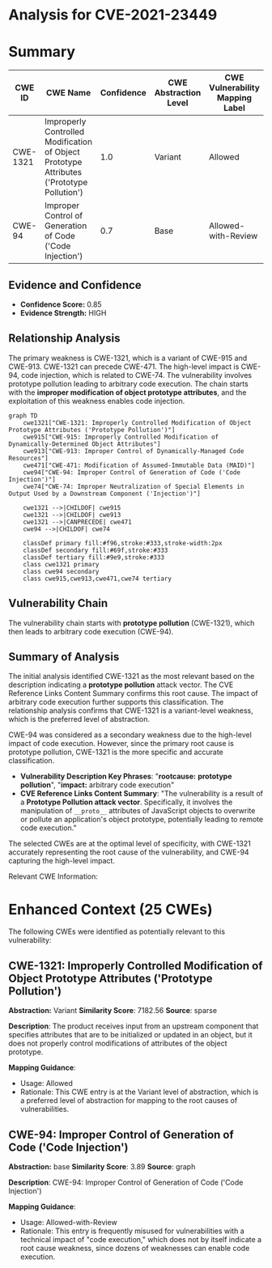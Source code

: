 # Analysis for CVE-2021-23449

# Summary
| CWE ID | CWE Name | Confidence | CWE Abstraction Level | CWE Vulnerability Mapping Label | CWE-Vulnerability Mapping Notes |
|---|---|---|---|---|---|
| CWE-1321 | Improperly Controlled Modification of Object Prototype Attributes ('Prototype Pollution') | 1.0 | Variant | Allowed | Primary CWE |
| CWE-94 | Improper Control of Generation of Code ('Code Injection') | 0.7 | Base | Allowed-with-Review | Secondary CWE |

## Evidence and Confidence

*   **Confidence Score:** 0.85
*   **Evidence Strength:** HIGH

## Relationship Analysis
The primary weakness is CWE-1321, which is a variant of CWE-915 and CWE-913. CWE-1321 can precede CWE-471. The high-level impact is CWE-94, code injection, which is related to CWE-74. The vulnerability involves prototype pollution leading to arbitrary code execution. The chain starts with the **improper modification of object prototype attributes**, and the exploitation of this weakness enables code injection.

```mermaid
graph TD
    cwe1321["CWE-1321: Improperly Controlled Modification of Object Prototype Attributes ('Prototype Pollution')"]
    cwe915["CWE-915: Improperly Controlled Modification of Dynamically-Determined Object Attributes"]
    cwe913["CWE-913: Improper Control of Dynamically-Managed Code Resources"]
    cwe471["CWE-471: Modification of Assumed-Immutable Data (MAID)"]
    cwe94["CWE-94: Improper Control of Generation of Code ('Code Injection')"]
    cwe74["CWE-74: Improper Neutralization of Special Elements in Output Used by a Downstream Component ('Injection')"]

    cwe1321 -->|CHILDOF| cwe915
    cwe1321 -->|CHILDOF| cwe913
    cwe1321 -->|CANPRECEDE| cwe471
    cwe94 -->|CHILDOF| cwe74

    classDef primary fill:#f96,stroke:#333,stroke-width:2px
    classDef secondary fill:#69f,stroke:#333
    classDef tertiary fill:#9e9,stroke:#333
    class cwe1321 primary
    class cwe94 secondary
    class cwe915,cwe913,cwe471,cwe74 tertiary
```

## Vulnerability Chain
The vulnerability chain starts with **prototype pollution** (CWE-1321), which then leads to arbitrary code execution (CWE-94).

## Summary of Analysis
The initial analysis identified CWE-1321 as the most relevant based on the description indicating a **prototype pollution** attack vector. The CVE Reference Links Content Summary confirms this root cause. The impact of arbitrary code execution further supports this classification. The relationship analysis confirms that CWE-1321 is a variant-level weakness, which is the preferred level of abstraction.

CWE-94 was considered as a secondary weakness due to the high-level impact of code execution. However, since the primary root cause is prototype pollution, CWE-1321 is the more specific and accurate classification.

*   **Vulnerability Description Key Phrases**: "**rootcause:** **prototype pollution**", "**impact:** arbitrary code execution"
*   **CVE Reference Links Content Summary**: "The vulnerability is a result of a **Prototype Pollution attack vector**. Specifically, it involves the manipulation of `__proto__` attributes of JavaScript objects to overwrite or pollute an application's object prototype, potentially leading to remote code execution."

The selected CWEs are at the optimal level of specificity, with CWE-1321 accurately representing the root cause of the vulnerability, and CWE-94 capturing the high-level impact.

Relevant CWE Information:

# Enhanced Context (25 CWEs)
The following CWEs were identified as potentially relevant to this vulnerability:

## CWE-1321: Improperly Controlled Modification of Object Prototype Attributes ('Prototype Pollution')
**Abstraction:** Variant
**Similarity Score**: 7182.56
**Source**: sparse

**Description**:
The product receives input from an upstream component that specifies attributes that are to be initialized or updated in an object, but it does not properly control modifications of attributes of the object prototype.

**Mapping Guidance**:
- Usage: Allowed
- Rationale: This CWE entry is at the Variant level of abstraction, which is a preferred level of abstraction for mapping to the root causes of vulnerabilities.

## CWE-94: Improper Control of Generation of Code ('Code Injection')
**Abstraction:** base
**Similarity Score**: 3.89
**Source**: graph

**Description**:
CWE-94: Improper Control of Generation of Code ('Code Injection')

**Mapping Guidance**:
- Usage: Allowed-with-Review
- Rationale: This entry is frequently misused for vulnerabilities with a technical impact of "code execution," which does not by itself indicate a root cause weakness, since dozens of weaknesses can enable code execution.